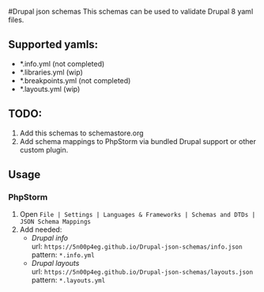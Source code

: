 #Drupal json schemas
This schemas can be used to validate Drupal 8 yaml files.

## Supported yamls:
* *.info.yml (not completed)
* *.libraries.yml (wip) 
* *.breakpoints.yml (not completed)
* *.layouts.yml (wip)

## TODO:
1. Add this schemas to schemastore.org
1. Add schema mappings to PhpStorm via bundled Drupal support or other custom plugin.  

## Usage
### PhpStorm
1. Open `File | Settings | Languages & Frameworks | Schemas and DTDs | JSON Schema Mappings`
1. Add needed:
   * *Drupal info*   
   url: `https://5n00p4eg.github.io/Drupal-json-schemas/info.json`   
   pattern: `*.info.yml`
   * *Drupal layouts*   
   url: `https://5n00p4eg.github.io/Drupal-json-schemas/layouts.json`   
   pattern: `*.layouts.yml`